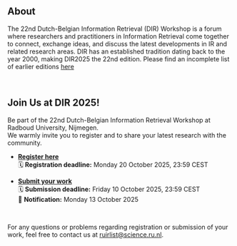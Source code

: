 <br>

## About
The 22nd Dutch-Belgian Information Retrieval (DIR) Workshop is a forum where researchers and practitioners in Information Retrieval come together to connect, exchange ideas, and discuss the latest developments in IR and related research areas. DIR has an established tradition dating back to the year 2000, making DIR2025 the 22nd edition. Please find an incomplete list of earlier editions [here](https://www.informatiewetenschap.org/dir-history.html)

<br>

## Join Us at DIR 2025!

Be part of the 22nd Dutch-Belgian Information Retrieval Workshop at Radboud University, Nijmegen.  
We warmly invite you to register and to share your latest research with the community.


- [**Register here**](https://u1.survey.science.ru.nl/index.php/548355?lang=en)  
  🗓️ **Registration deadline:** Monday 20 October 2025, 23:59 CEST  

- [**Submit your work**](https://informagus.nl/dir2025/cfp)  
  🗓️ **Submission deadline:** Friday 10 October 2025, 23:59 CEST  
  🔔 **Notification:** Monday 13 October 2025  
<br>

For any questions or problems regarding registration or submission of your work, feel free to contact us at  [ruirlist@science.ru.nl](mailto:ruirlist@science.ru.nl).
